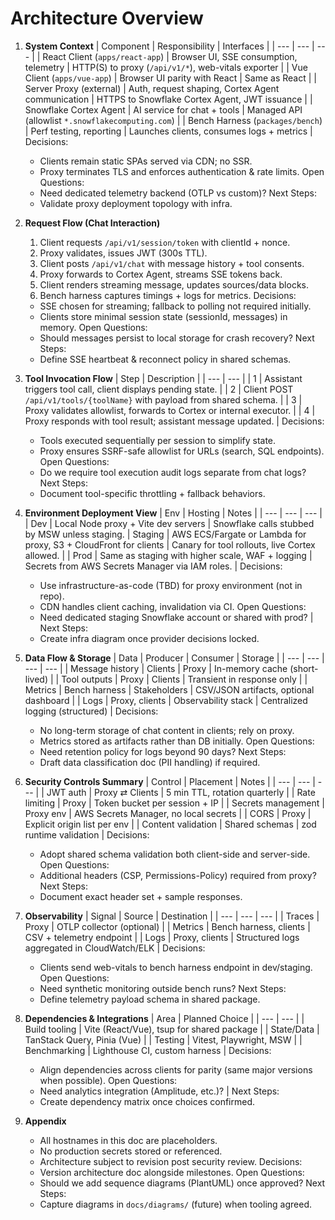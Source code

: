 # Architecture Overview

1. **System Context**
   | Component | Responsibility | Interfaces |
   | --- | --- | --- |
   | React Client (`apps/react-app`) | Browser UI, SSE consumption, telemetry | HTTP(S) to proxy (`/api/v1/*`), web-vitals exporter |
   | Vue Client (`apps/vue-app`) | Browser UI parity with React | Same as React |
   | Server Proxy (external) | Auth, request shaping, Cortex Agent communication | HTTPS to Snowflake Cortex Agent, JWT issuance |
   | Snowflake Cortex Agent | AI service for chat + tools | Managed API (allowlist `*.snowflakecomputing.com`) |
   | Bench Harness (`packages/bench`) | Perf testing, reporting | Launches clients, consumes logs + metrics |
   Decisions:
   - Clients remain static SPAs served via CDN; no SSR.
   - Proxy terminates TLS and enforces authentication & rate limits.
   Open Questions:
   - Need dedicated telemetry backend (OTLP vs custom)?
   Next Steps:
   - Validate proxy deployment topology with infra.

2. **Request Flow (Chat Interaction)**
   1. Client requests `/api/v1/session/token` with clientId + nonce.
   2. Proxy validates, issues JWT (300s TTL).
   3. Client posts `/api/v1/chat` with message history + tool consents.
   4. Proxy forwards to Cortex Agent, streams SSE tokens back.
   5. Client renders streaming message, updates sources/data blocks.
   6. Bench harness captures timings + logs for metrics.
   Decisions:
   - SSE chosen for streaming; fallback to polling not required initially.
   - Clients store minimal session state (sessionId, messages) in memory.
   Open Questions:
   - Should messages persist to local storage for crash recovery?
   Next Steps:
   - Define SSE heartbeat & reconnect policy in shared schemas.

3. **Tool Invocation Flow**
   | Step | Description |
   | --- | --- |
   | 1 | Assistant triggers tool call, client displays pending state. |
   | 2 | Client POST `/api/v1/tools/{toolName}` with payload from shared schema. |
   | 3 | Proxy validates allowlist, forwards to Cortex or internal executor. |
   | 4 | Proxy responds with tool result; assistant message updated. |
   Decisions:
   - Tools executed sequentially per session to simplify state.
   - Proxy ensures SSRF-safe allowlist for URLs (search, SQL endpoints).
   Open Questions:
   - Do we require tool execution audit logs separate from chat logs?
   Next Steps:
   - Document tool-specific throttling + fallback behaviors.

4. **Environment Deployment View**
   | Env | Hosting | Notes |
   | --- | --- | --- |
   | Dev | Local Node proxy + Vite dev servers | Snowflake calls stubbed by MSW unless staging.
   | Staging | AWS ECS/Fargate or Lambda for proxy, S3 + CloudFront for clients | Canary for tool rollouts, live Cortex allowed. |
   | Prod | Same as staging with higher scale, WAF + logging | Secrets from AWS Secrets Manager via IAM roles. |
   Decisions:
   - Use infrastructure-as-code (TBD) for proxy environment (not in repo).
   - CDN handles client caching, invalidation via CI.
   Open Questions:
   - Need dedicated staging Snowflake account or shared with prod? |
   Next Steps:
   - Create infra diagram once provider decisions locked.

5. **Data Flow & Storage**
   | Data | Producer | Consumer | Storage |
   | --- | --- | --- | --- |
   | Message history | Clients | Proxy | In-memory cache (short-lived) |
   | Tool outputs | Proxy | Clients | Transient in response only |
   | Metrics | Bench harness | Stakeholders | CSV/JSON artifacts, optional dashboard |
   | Logs | Proxy, clients | Observability stack | Centralized logging (structured) |
   Decisions:
   - No long-term storage of chat content in clients; rely on proxy.
   - Metrics stored as artifacts rather than DB initially.
   Open Questions:
   - Need retention policy for logs beyond 90 days?
   Next Steps:
   - Draft data classification doc (PII handling) if required.

6. **Security Controls Summary**
   | Control | Placement | Notes |
   | --- | --- | --- |
   | JWT auth | Proxy ⇄ Clients | 5 min TTL, rotation quarterly |
   | Rate limiting | Proxy | Token bucket per session + IP |
   | Secrets management | Proxy env | AWS Secrets Manager, no local secrets |
   | CORS | Proxy | Explicit origin list per env |
   | Content validation | Shared schemas | zod runtime validation |
   Decisions:
   - Adopt shared schema validation both client-side and server-side.
   Open Questions:
   - Additional headers (CSP, Permissions-Policy) required from proxy?
   Next Steps:
   - Document exact header set + sample responses.

7. **Observability**
   | Signal | Source | Destination |
   | --- | --- | --- |
   | Traces | Proxy | OTLP collector (optional) |
   | Metrics | Bench harness, clients | CSV + telemetry endpoint |
   | Logs | Proxy, clients | Structured logs aggregated in CloudWatch/ELK |
   Decisions:
   - Clients send web-vitals to bench harness endpoint in dev/staging.
   Open Questions:
   - Need synthetic monitoring outside bench runs?
   Next Steps:
   - Define telemetry payload schema in shared package.

8. **Dependencies & Integrations**
   | Area | Planned Choice |
   | --- | --- |
   | Build tooling | Vite (React/Vue), tsup for shared package |
   | State/Data | TanStack Query, Pinia (Vue) |
   | Testing | Vitest, Playwright, MSW |
   | Benchmarking | Lighthouse CI, custom harness |
   Decisions:
   - Align dependencies across clients for parity (same major versions when possible).
   Open Questions:
   - Need analytics integration (Amplitude, etc.)? |
   Next Steps:
   - Create dependency matrix once choices confirmed.

9. **Appendix**
   - All hostnames in this doc are placeholders.
   - No production secrets stored or referenced.
   - Architecture subject to revision post security review.
   Decisions:
   - Version architecture doc alongside milestones.
   Open Questions:
   - Should we add sequence diagrams (PlantUML) once approved?
   Next Steps:
   - Capture diagrams in `docs/diagrams/` (future) when tooling agreed.
